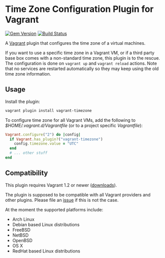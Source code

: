 # Time Zone Configuration Plugin for Vagrant

[![Gem Version](https://badge.fury.io/rb/vagrant-timezone.png)][gem]
[![Build Status](https://travis-ci.org/tmatilai/vagrant-timezone.png?branch=master)][travis]

[gem]: https://rubygems.org/gems/vagrant-timezone
[travis]: https://travis-ci.org/tmatilai/vagrant-timezone

A [Vagrant](http://www.vagrantup.com/) plugin that configures the time zone of a virtual machines.

If you want to use a specific time zone in a Vagrant VM, or if a third party base box comes with a non-standard time zone, this plugin is to the rescue. The configuration is done on `vagrant up` and `vagrant reload` actions. Note that no services are restarted automatically so they may keep using the old time zone information.

## Usage

Install the plugin:

```sh
vagrant plugin install vagrant-timezone
```

To configure time zone for all Vagrant VMs, add the following to _$HOME/.vagrant.d/Vagrantfile_ (or to a project specific _Vagrantfile_):

```ruby
Vagrant.configure("2") do |config|
  if Vagrant.has_plugin?("vagrant-timezone")
    config.timezone.value = "UTC"
  end
  # ... other stuff
end
```

## Compatibility

This plugin requires Vagrant 1.2 or newer ([downloads](https://www.vagrantup.com/downloads)).

The plugin is supposed to be compatible with all Vagrant providers and other plugins. Please file an [issue](https://github.com/tmatilai/vagrant-timezone/issues) if this is not the case.

At the moment the supported platforms include:
* Arch Linux
* Debian based Linux distributions
* FreeBSD
* NetBSD
* OpenBSD
* OS X
* RedHat based Linux distributions
